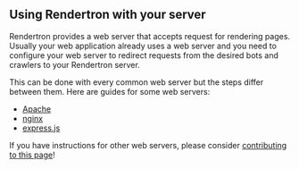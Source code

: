 ## Using Rendertron with your server

Rendertron provides a web server that accepts request for rendering pages.
Usually your web application already uses a web server and you need to configure your web server to redirect requests from the desired bots and crawlers to your Rendertron server.

This can be done with every common web server but the steps differ between them.
Here are guides for some web servers:

- [Apache](./server-setup/apache)
- [nginx](./server-setup/nginx)
- [express.js](./server-setup/expressjs)

If you have instructions for other web servers, please consider [contributing to this page](https://github.com/googlechrome/rendertron)!
